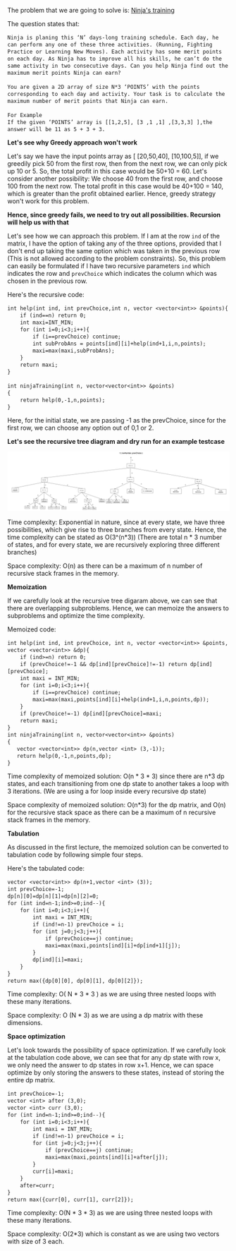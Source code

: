 The problem that we are going to solve is: [Ninja's training](https://www.naukri.com/code360/problems/ninja%E2%80%99s-training_3621003?utm_source=striver&utm_medium=website&utm_campaign=a_zcoursetuf)

The question states that:

```
Ninja is planing this ‘N’ days-long training schedule. Each day, he can perform any one of these three activities. (Running, Fighting Practice or Learning New Moves). Each activity has some merit points on each day. As Ninja has to improve all his skills, he can’t do the same activity in two consecutive days. Can you help Ninja find out the maximum merit points Ninja can earn?

You are given a 2D array of size N*3 ‘POINTS’ with the points corresponding to each day and activity. Your task is to calculate the maximum number of merit points that Ninja can earn.

For Example
If the given ‘POINTS’ array is [[1,2,5], [3 ,1 ,1] ,[3,3,3] ],the answer will be 11 as 5 + 3 + 3.
```

**Let's see why Greedy approach won't work**

Let's say we have the input points array as [ [20,50,40], [10,100,5]], if we greedily pick 50 from the first row, then from the next row, we can only pick up 10 or 5. So, the total profit in this case would be 50+10 = 60. Let's consider another possibility: We choose 40 from the first row, and choose 100 from the next row. The total profit in this case would be 40+100 = 140, which is greater than the profit obtained earlier. Hence, greedy strategy won't work for this problem.

**Hence, since greedy fails, we need to try out all possibilities. Recursion will help us with that**

Let's see how we can approach this problem. If I am at the row `ind` of the matrix, I have the option of taking any of the three options, provided that I don't end up taking the same option which was taken in the previous row (This is not allowed according to the problem constraints). So, this problem can easily be formulated if I have two recursive parameters `ind` which indicates the row and `prevChoice` which indicates the column which was chosen in the previous row.

Here's the recursive code:

```
int help(int ind, int prevChoice,int n, vector <vector<int>> &points){
    if (ind==n) return 0;
    int maxi=INT_MIN;
    for (int i=0;i<3;i++){
        if (i==prevChoice) continue;
        int subProbAns = points[ind][i]+help(ind+1,i,n,points);
        maxi=max(maxi,subProbAns);
    }
    return maxi;
}

int ninjaTraining(int n, vector<vector<int>> &points)
{
    return help(0,-1,n,points);
}
```

Here, for the initial state, we are passing -1 as the prevChoice, since for the first row, we can choose any option out of 0,1 or 2.

**Let's see the recursive tree diagram and dry run for an example testcase**

![Ninja-Training-Tree-Diagram-with-Dry-run](../assets/Ninja-Training-Tree-Diagram-with-Dry-run.png)

Time complexity: Exponential in nature, since at every state, we have three possibilities, which give rise to three branches from every state. Hence, the time complexity can be stated as O(3^(n*3)) (There are total n * 3 number of states, and for every state, we are recursively exploring three different branches)

Space complexity: O(n) as there can be a maximum of n number of recursive stack frames in the memory.

**Memoization**

If we carefully look at the recursive tree digaram above, we can see that there are overlapping subproblems. Hence, we can memoize the answers to subproblems and optimize the time complexity.

Memoized code: 

```
int help(int ind, int prevChoice, int n, vector <vector<int>> &points, vector <vector<int>> &dp){
    if (ind>=n) return 0;
    if (prevChoice!=-1 && dp[ind][prevChoice]!=-1) return dp[ind][prevChoice];
    int maxi = INT_MIN;
    for (int i=0;i<3;i++){
        if (i==prevChoice) continue;
        maxi=max(maxi,points[ind][i]+help(ind+1,i,n,points,dp));
    }
    if (prevChoice!=-1) dp[ind][prevChoice]=maxi;
    return maxi;
}
int ninjaTraining(int n, vector<vector<int>> &points)
{
   vector <vector<int>> dp(n,vector <int> (3,-1));
   return help(0,-1,n,points,dp);
}
```

Time complexity of memoized solution: O(n * 3 * 3) since there are n*3 dp states, and each transitioning from one dp state to another takes a loop with 3 iterations. (We are using a for loop inside every recursive dp state)

Space complexity of memoized solution: O(n*3) for the dp matrix, and O(n) for the recursive stack space as there can be a maximum of n recursive stack frames in the memory.

**Tabulation**

As discussed in the first lecture, the memoized solution can be converted to tabulation code by following simple four steps. 

Here's the tabulated code:

```
vector <vector<int>> dp(n+1,vector <int> (3));
int prevChoice=-1;
dp[n][0]=dp[n][1]=dp[n][2]=0;
for (int ind=n-1;ind>=0;ind--){
    for (int i=0;i<3;i++){
        int maxi = INT_MIN;
        if (ind!=n-1) prevChoice = i;
        for (int j=0;j<3;j++){
            if (prevChoice==j) continue;
            maxi=max(maxi,points[ind][i]+dp[ind+1][j]);
        }
        dp[ind][i]=maxi;
    }
}
return max({dp[0][0], dp[0][1], dp[0][2]});
```

Time complexity: O( N * 3 * 3 ) as we are using three nested loops with these many iterations.

Space complexity: O (N * 3) as we are using a dp matrix with these dimensions.

**Space optimization**

Let's look towards the possibility of space optimization. If we carefully look at the tabulation code above, we can see that for any dp state with row x, we only need the answer to dp states in row x+1. Hence, we can space optimize by only storing the answers to these states, instead of storing the entire dp matrix.

```
int prevChoice=-1;
vector <int> after (3,0);
vector <int> curr (3,0);
for (int ind=n-1;ind>=0;ind--){
    for (int i=0;i<3;i++){
        int maxi = INT_MIN;
        if (ind!=n-1) prevChoice = i;
        for (int j=0;j<3;j++){
            if (prevChoice==j) continue;
            maxi=max(maxi,points[ind][i]+after[j]);
        }
        curr[i]=maxi;
    }
    after=curr;
}
return max({curr[0], curr[1], curr[2]});
```

Time complexity: O(N * 3 * 3) as we are using three nested loops with these many iterations.

Space complexity: O(2*3) which is constant as we are using two vectors with size of 3 each.
